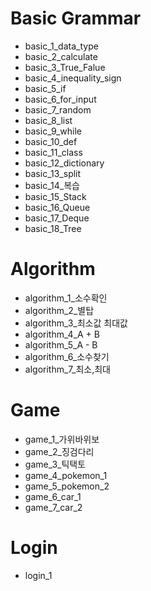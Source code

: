 Basic Grammar
=============
* basic_1_data_type
* basic_2_calculate
* basic_3_True_Falue
* basic_4_inequality_sign
* basic_5_if
* basic_6_for_input
* basic_7_random
* basic_8_list
* basic_9_while
* basic_10_def
* basic_11_class
* basic_12_dictionary
* basic_13_split
* basic_14_복습
* basic_15_Stack
* basic_16_Queue
* basic_17_Deque
* basic_18_Tree

Algorithm
=============
* algorithm_1_소수확인
* algorithm_2_별탑
* algorithm_3_최소값 최대값
* algorithm_4_A + B
* algorithm_5_A - B
* algorithm_6_소수찾기
* algorithm_7_최소,최대


Game
=============
* game_1_가위바위보
* game_2_징검다리
* game_3_틱택토
* game_4_pokemon_1
* game_5_pokemon_2
* game_6_car_1
* game_7_car_2

Login
=============
* login_1
